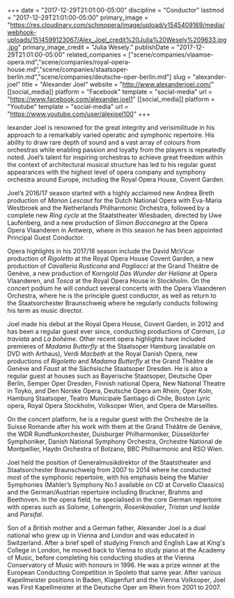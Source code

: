 +++
date = "2017-12-29T21:01:00-05:00"
discipline = "Conductor"
lastmod = "2017-12-29T21:01:00-05:00"
primary_image = "https://res.cloudinary.com/schmopera/image/upload/v1545409169/media/webhook-uploads/1514599123067/Alex_Joel_credit%20Julia%20Wesely%209633.jpg.jpg"
primary_image_credit = "Julia Wesely."
publishDate = "2017-12-29T21:01:00-05:00"
related_companies = ["scene/companies/vlaamse-opera.md","scene/companies/royal-opera-house.md","scene/companies/staatsoper-berlin.md","scene/companies/deutsche-oper-berlin.md"]
slug = "alexander-joel"
title = "Alexander Joel"
website = "http://www.alexanderjoel.com/"
[[social_media]]
platform = "Facebook"
template = "social-media"
url = "https://www.facebook.com/alexander.joel1"
[[social_media]]
platform = "Youtube"
template = "social-media"
url = "https://www.youtube.com/user/alexjoel100"
+++

lexander Joel is renowned for the great integrity and verisimilitude in his approach to a remarkably varied operatic and symphonic repertoire. His ability to draw rare depth of sound and a vast array of colours from orchestras while enabling passion and loyalty from the players is repeatedly noted. Joel’s talent for inspiring orchestras to achieve great freedom within the context of architectural musical structure has led to his regular guest appearances with the highest level of opera company and symphony orchestra around Europe, including the Royal Opera House, Covent Garden.

Joel’s 2016/17 season started with a highly acclaimed new Andrea Breth production of *Manon Lescaut* for the Dutch National Opera with Eva-Maria Westbroek and the Netherlands Philharmonic Orchestra, followed by a complete new *Ring cycle* at the Staatstheater Wiesbaden, directed by Uwe Laufenberg, and a new production of *Simon Boccanegra* at the Opera Opera Vlaanderen in Antwerp, where in this season he has been appointed Principal Guest Conductor.

Opera highlights in his 2017/18 season include the David McVicar production of *Rigoletto* at the Royal Opera House Covent Garden, a new production of *Cavalleria Rusticana* and *Pagliacci* at the Grand Théâtre de Genève, a new production of Korngold *Das Wunder der Heliane* at Opera Vlaanderen, and *Tosca* at the Royal Opera House in Stockholm. On the concert podium he will conduct several concerts with the Opera Vlaanderen Orchestra, where he is the principle guest conductor, as well as return to the Staatsorchester Braunschweig where he regularly conducts following his term as music director.

Joel made his debut at the Royal Opera House, Covent Garden, in 2012 and has been a regular guest ever since, conducting productions of *Carmen*, *La traviata* and *La bohème*. Other recent opera highlights have included premieres of *Madama Butterfly* at the Staatsoper Hamburg (available on DVD with Arthaus), Verdi *Macbeth* at the Royal Danish Opera, new productions of *Rigoletto* and *Madama Butterfly* at the Grand Théâtre de Genève and *Faust* at the Sächsische Staatsoper Dresden. He is also a regular guest at houses such as Bayerische Staatsoper, Deutsche Oper Berlin, Semper Oper Dresden, Finnish national Opera, New National Theatre in Toyko, and Den Norske Opera, Deutsche Opera am Rhein, Oper Koln, Hamburg Staatsoper, Teatro Municipale Santiago di Chile, Boston Lyric opera, Royal Opera Stockholm, Volksoper Wien, and Opera de Marseilles.

On the concert platform, he is a regular guest with the Orchestre de la Suisse Romande after his work with them at the Grand Théâtre de Genève, the WDR Rundfunkorchester, Duisburger Philharmoniker, Düsseldorfer Symphoniker, Danish National Symphony Orchestra, Orchestre National de Montpellier, Haydn Orchestra of Bolzano, BBC Philharmonic and RSO Wien.

Joel held the position of Generalmusikdirektor of the Staatstheater and Staatsorchester Braunschweig from 2007 to 2014 where he conducted most of the symphonic repertoire, with his emphasis being the Mahler Symphonies (Mahler’s Symphony No.1 available on CD at Corvello Classics) and the German/Austrian repertoire including Bruckner, Brahms and Beethoven. In the opera field, he specialised in the core German repertoire with operas such as *Salome*, *Lohengrin*, *Rosenkavalier*, *Tristan und Isolde* and *Parsifal*.

Son of a British mother and a German father, Alexander Joel is a dual national who grew up in Vienna and London and was educated in Switzerland. After a brief spell of studying French and English Law at King's College in London, he moved back to Vienna to study piano at the Academy of Music, before completing his conducting studies at the Vienna Conservatory of Music with honours in 1996. He was a prize winner at the European Conducting Competition in Spoleto that same year. After various Kapellmeister positions in Baden, Klagenfurt and the Vienna Volksoper, Joel was First Kapellmeister at the Deutsche Oper am Rhein from 2001 to 2007.
